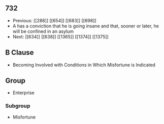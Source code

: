 ## 732
- Previous: [[288]] [[654]] [[683]] [[698]] 
- A has a conviction that he is going insane and that, sooner or later, he will be confined in an asylum
- Next: [[634]] [[638]] [[1365]] [[1374]] [[1375]] 

## B Clause
- Becoming Involved with Conditions in Which Misfortune is Indicated

## Group
- Enterprise

### Subgroup
- Misfortune

